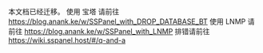 本文档已经迁移。
使用 宝塔 请前往 https://blog.anank.ke/w/SSPanel_with_DROP_DATABASE_BT
使用 LNMP 请前往 https://blog.anank.ke/w/SSPanel_with_LNMP
排错请前往 https://wiki.sspanel.host/#/q-and-a